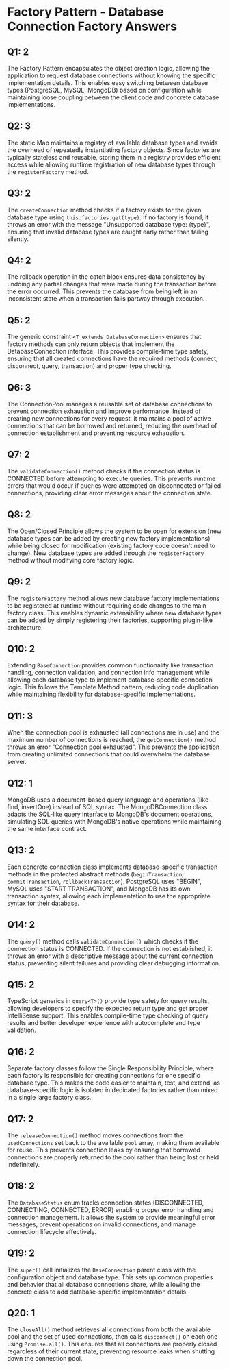 # Factory Pattern - Database Connection Factory Answers

## Q1: 2
The Factory Pattern encapsulates the object creation logic, allowing the application to request database connections without knowing the specific implementation details. This enables easy switching between database types (PostgreSQL, MySQL, MongoDB) based on configuration while maintaining loose coupling between the client code and concrete database implementations.

## Q2: 3
The static Map maintains a registry of available database types and avoids the overhead of repeatedly instantiating factory objects. Since factories are typically stateless and reusable, storing them in a registry provides efficient access while allowing runtime registration of new database types through the `registerFactory` method.

## Q3: 2
The `createConnection` method checks if a factory exists for the given database type using `this.factories.get(type)`. If no factory is found, it throws an error with the message "Unsupported database type: {type}", ensuring that invalid database types are caught early rather than failing silently.

## Q4: 2
The rollback operation in the catch block ensures data consistency by undoing any partial changes that were made during the transaction before the error occurred. This prevents the database from being left in an inconsistent state when a transaction fails partway through execution.

## Q5: 2
The generic constraint `<T extends DatabaseConnection>` ensures that factory methods can only return objects that implement the DatabaseConnection interface. This provides compile-time type safety, ensuring that all created connections have the required methods (connect, disconnect, query, transaction) and proper type checking.

## Q6: 3
The ConnectionPool manages a reusable set of database connections to prevent connection exhaustion and improve performance. Instead of creating new connections for every request, it maintains a pool of active connections that can be borrowed and returned, reducing the overhead of connection establishment and preventing resource exhaustion.

## Q7: 2
The `validateConnection()` method checks if the connection status is CONNECTED before attempting to execute queries. This prevents runtime errors that would occur if queries were attempted on disconnected or failed connections, providing clear error messages about the connection state.

## Q8: 2
The Open/Closed Principle allows the system to be open for extension (new database types can be added by creating new factory implementations) while being closed for modification (existing factory code doesn't need to change). New database types are added through the `registerFactory` method without modifying core factory logic.

## Q9: 2
The `registerFactory` method allows new database factory implementations to be registered at runtime without requiring code changes to the main factory class. This enables dynamic extensibility where new database types can be added by simply registering their factories, supporting plugin-like architecture.

## Q10: 2
Extending `BaseConnection` provides common functionality like transaction handling, connection validation, and connection info management while allowing each database type to implement database-specific connection logic. This follows the Template Method pattern, reducing code duplication while maintaining flexibility for database-specific implementations.

## Q11: 3
When the connection pool is exhausted (all connections are in use) and the maximum number of connections is reached, the `getConnection()` method throws an error "Connection pool exhausted". This prevents the application from creating unlimited connections that could overwhelm the database server.

## Q12: 1
MongoDB uses a document-based query language and operations (like find, insertOne) instead of SQL syntax. The MongoDBConnection class adapts the SQL-like query interface to MongoDB's document operations, simulating SQL queries with MongoDB's native operations while maintaining the same interface contract.

## Q13: 2
Each concrete connection class implements database-specific transaction methods in the protected abstract methods (`beginTransaction`, `commitTransaction`, `rollbackTransaction`). PostgreSQL uses "BEGIN", MySQL uses "START TRANSACTION", and MongoDB has its own transaction syntax, allowing each implementation to use the appropriate syntax for their database.

## Q14: 2
The `query()` method calls `validateConnection()` which checks if the connection status is CONNECTED. If the connection is not established, it throws an error with a descriptive message about the current connection status, preventing silent failures and providing clear debugging information.

## Q15: 2
TypeScript generics in `query<T>()` provide type safety for query results, allowing developers to specify the expected return type and get proper IntelliSense support. This enables compile-time type checking of query results and better developer experience with autocomplete and type validation.

## Q16: 2
Separate factory classes follow the Single Responsibility Principle, where each factory is responsible for creating connections for one specific database type. This makes the code easier to maintain, test, and extend, as database-specific logic is isolated in dedicated factories rather than mixed in a single large factory class.

## Q17: 2
The `releaseConnection()` method moves connections from the `usedConnections` set back to the available `pool` array, making them available for reuse. This prevents connection leaks by ensuring that borrowed connections are properly returned to the pool rather than being lost or held indefinitely.

## Q18: 2
The `DatabaseStatus` enum tracks connection states (DISCONNECTED, CONNECTING, CONNECTED, ERROR) enabling proper error handling and connection management. It allows the system to provide meaningful error messages, prevent operations on invalid connections, and manage connection lifecycle effectively.

## Q19: 2
The `super()` call initializes the `BaseConnection` parent class with the configuration object and database type. This sets up common properties and behavior that all database connections share, while allowing the concrete class to add database-specific implementation details.

## Q20: 1
The `closeAll()` method retrieves all connections from both the available pool and the set of used connections, then calls `disconnect()` on each one using `Promise.all()`. This ensures that all connections are properly closed regardless of their current state, preventing resource leaks when shutting down the connection pool.
